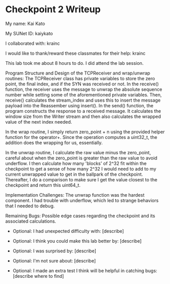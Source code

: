 Checkpoint 2 Writeup
====================

My name: Kai Kato

My SUNet ID: kaiykato

I collaborated with: krainc

I would like to thank/reward these classmates for their help: krainc

This lab took me about 8 hours to do. I did attend the lab session.

Program Structure and Design of the TCPReceiver and wrap/unwrap routines:
The TCPReceiver class has private variables to store the zero point, the final index, and if the SYN was received or not. In the receive() function, the receiver uses the message to unwrap the absolute sequence number while setting some of the aforementioned private variables. Then, receive() calculates the stream_index and uses this to insert the message payload into the Reassember using insert(). In the send() function, the program constructs the response to a received message. It calculates the window size from the Writer stream and then also calculates the wrapped value of the next index needed. 

In the wrap routine, I simply return zero_point + n using the provided helper function for the operator+. Since the operation computes a uint32_t, the addition does the wrapping for us, essentially. 

In the unwrap routine, I calculate the raw value minus the zero_point, careful about when the zero_point is greater than the raw value to avoid underflow. I then calculate how many 'blocks' of 2^32 fit within the checkpoint to get a sense of how many 2^32 I would need to add to my current unwrapped value to get in the ballpark of the checkpoint. Thereafter, I do a comparison to make sure I get the value closest to the checkpoint and return this uint64_t.

Implementation Challenges:
The unwrap function was the hardest component. I had trouble with underflow, which led to strange behaviors that I needed to debug.

Remaining Bugs:
Possible edge cases regarding the checkpoint and its associated calculations.

- Optional: I had unexpected difficulty with: [describe]

- Optional: I think you could make this lab better by: [describe]

- Optional: I was surprised by: [describe]

- Optional: I'm not sure about: [describe]

- Optional: I made an extra test I think will be helpful in catching bugs: [describe where to find]
